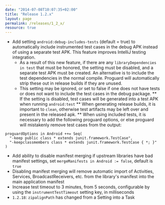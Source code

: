 ```yaml
---
date: "2014-07-08T10:07:35+02:00"
title: "Release 1.2.x"
layout: page
permalink: /releases/1_2_x/
resource: true
---
```


* Add setting `android:debug-includes-tests` (default = true) to automatically include instrumented test cases in the debug APK instead of using a separate test APK. This feature improves IntelliJ testing integration.
  * As a result of this new feature, if there are any `libraryDependencies in test` that must be honored, the setting must be disabled, and a separate test APK must be created. An alternative is to include the test dependencies in the normal compile. Proguard will automatically strip these out in release builds if they are unused.
  * This setting may be ignored, or set to false if one does not have tests or does not want to include the test cases in the debug package.
** If the setting is disabled, test cases will be generated into a test APK when running `android:test`
** When generating release builds, it is important to `clean`, otherwise test artifacts may be left over and present in the released apk.
** When using included tests, it is necessary to add the following proguard options, or else proguard will mistakenly remove test cases from the output:

```
proguardOptions in Android ++= Seq(
  "-keep public class * extends junit.framework.TestCase",
  "-keepclassmembers class * extends junit.framework.TestCase { *; }"
)
```

* Add ability to disable manifest merging if upstream libraries have bad manifest settings, set `mergeManifests in Android := false`, default is `true`
* Disabling manifest merging will remove automatic import of Activities, Services, BroadcastReceivers, etc. from the library's manifest into the main application manifest
* Increase test timeout to 3 minutes, from 5 seconds, configurable by using the `instrumentTestTimeout` setting key, in milliseconds
* `1.2.18`: `zipalignPath` has changed from a Setting into a Task
